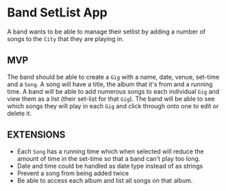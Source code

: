 # Band SetList App

A band wants to be able to manage their setlist by adding a number of songs to the `City` that they are playing in.  


## MVP

The band should be able to create a `Gig` with a name, date, venue, set-time and a `Song`. A song will have a title, the album that it's from and a running time. A band will be able to add numerous songs to each individual `Gig` and view them as a list (their set-list for that `Gig`). The band will be able to see which songs they will play in each `Gig` and click through onto one to edit or delete it. 

## EXTENSIONS

- Each `Song` has a running time which when selected will reduce the amount of time in the set-time so that a band can't play too long.
- Date and time could be handled as date type instead of as strings
- Prevent a song from being added twice
- Be able to access each album and list all songs on that album. 